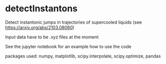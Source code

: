 # detectInstantons
Detect instantonic jumps in trajectories of supercooled liquids (see https://arxiv.org/abs/2103.08060)

Input data have to be .xyz files at the moment

See the jupyter notebook for an example how to use the code

packages used: numpy, matplotlib, scipy.interpolate, scipy.optimize, pandas
